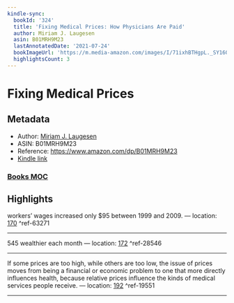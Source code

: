 ```yaml
---
kindle-sync:
  bookId: '324'
  title: 'Fixing Medical Prices: How Physicians Are Paid'
  author: Miriam J. Laugesen
  asin: B01MRH9M23
  lastAnnotatedDate: '2021-07-24'
  bookImageUrl: 'https://m.media-amazon.com/images/I/71ixhBTHgpL._SY160.jpg'
  highlightsCount: 3
---
```

# Fixing Medical Prices
## Metadata
* Author: [Miriam J. Laugesen](https://www.amazon.comundefined)
* ASIN: B01MRH9M23
* Reference: https://www.amazon.com/dp/B01MRH9M23
* [Kindle link](kindle://book?action=open&asin=B01MRH9M23)

### [Books MOC](Books%20MOC.md)
## Highlights
workers’ wages increased only $95 between 1999 and 2009. — location: [170](kindle://book?action=open&asin=B01MRH9M23&location=170) ^ref-63271

---
545 wealthier each month — location: [172](kindle://book?action=open&asin=B01MRH9M23&location=172) ^ref-28546

---
If some prices are too high, while others are too low, the issue of prices moves from being a financial or economic problem to one that more directly influences health, because relative prices influence the kinds of medical services people receive. — location: [192](kindle://book?action=open&asin=B01MRH9M23&location=192) ^ref-19551

---
